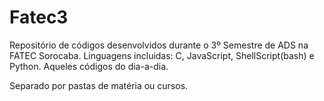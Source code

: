 # Fatec3
Repositório de códigos desenvolvidos durante o 3º Semestre de ADS na FATEC Sorocaba. 
Linguagens incluidas: C, JavaScript, ShellScript(bash) e Python.
Aqueles códigos do dia-a-dia.

Separado por pastas de matéria ou cursos.
